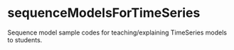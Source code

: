 # sequenceModelsForTimeSeries

Sequence model sample codes for teaching/explaining TimeSeries models to students.
